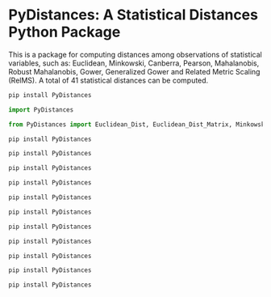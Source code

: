 # PyDistances: A Statistical Distances Python Package

This is a package for computing distances among observations of statistical variables, such as: Euclidean, Minkowski, Canberra, Pearson, Mahalanobis, Robust Mahalanobis, Gower, Generalized Gower and Related Metric Scaling (RelMS). A total of 41 statistical distances can be computed.


```python
pip install PyDistances
```

```python
import PyDistances
```

```python
from PyDistances import Euclidean_Dist, Euclidean_Dist_Matrix, Minkowski_Dist, Minkowski_Dist_Matrix, Canberra_Dist, Canberra_Dist_Matrix, Pearson_Dist, Pearson_Dist_Matrix, Mahalanobis_Dist, Mahalanobis_Dist_Matrix, a_b_c_d_Matrix, Sokal_Similarity, Sokal_Dist, Sokal_Dist_Matrix, Jaccard_Similarity, Jaccard_Dist, Jaccard_Dist_Matrix, alpha, Matching_Similarity, Matching_Dist, Matching_Dist_Matrix, Gower_Similarity_Matrix, Gower_Dist_Matrix, Robust_Mahalanobis_Dist, Robust_Mahalanobis_Dist_Matrix, GeneralizedGowerDistance
```


```python
pip install PyDistances
```


```python
pip install PyDistances
```


```python
pip install PyDistances
```



```python
pip install PyDistances
```



```python
pip install PyDistances
```



```python
pip install PyDistances
```



```python
pip install PyDistances
```



```python
pip install PyDistances
```



```python
pip install PyDistances
```



```python
pip install PyDistances
```



```python
pip install PyDistances
```